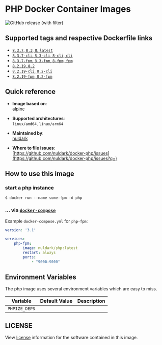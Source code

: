# PHP Docker Container Images

![GitHub release (with filter)](https://img.shields.io/github/v/release/nuldark/docker-php)

## Supported tags and respective Dockerfile links
- [`8.3.7`, `8.3`, `8`, `latest`](https://github.com/nuldark/docker-php/blob/master/8.3/base/Dockerfile)
- [`8.3.7-cli`, `8.3-cli`, `8-cli`, `cli`](https://github.com/nuldark/docker-php/blob/master/8.3/cli/Dockerfile)
- [`8.3.7-fpm`, `8.3-fpm`, `8-fpm`, `fpm`](https://github.com/nuldark/docker-php/blob/master/8.3/fpm/Dockerfile)
- [`8.2.19`, `8.2`](https://github.com/nuldark/docker-php/blob/master/8.2/base/Dockerfile)
- [`8.2.19-cli`, `8.2-cli`](https://github.com/nuldark/docker-php/blob/master/8.2/cli/Dockerfile)
- [`8.2.19-fpm`, `8.2-fpm`](https://github.com/nuldark/docker-php/blob/master/8.2/fpm/Dockerfile)

## Quick reference
- **Image based on**:   
  [alpine](https://hub.docker.com/_/alpine)

- **Supported architectures**:    
  `linux/amd64`, `linux/arm64`

- **Maintained by**:  
  [nuldark](https://github.com/nuldark)

- **Where to file issues**:    
  [https://github.com/nuldark/docker-php/issues](https://github.com/nuldark/docker-php/issues?q=)

## How to use this image

### start a php instance

```console
$ docker run --name some-fpm -d php
```

### ... via [`docker-compose`](https://github.com/docker/compose)
Example `docker-compose.yml` for `php-fpm`:

```yaml
version: '3.1'

services:
    php-fpm:
        image: nuldark/php:latest
        restart: always
        ports:
            - "9000:9000"
```

## Environment Variables

The php image uses several environment variables which are easy to miss.

| Variable      | Default Value | Description |
|---------------|---------------|-------------|
| `PHPIZE_DEPS` |               |             |

## LICENSE

View [license](https://www.php.net/license/) information for the software contained in this image.
